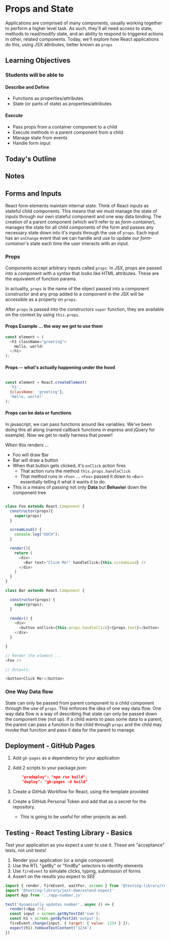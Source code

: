 # Props and State

Applications are comprised of many components, usually working together to perform a higher level task. As such, they'll all need access to state, methods to read/modify state, and an ability to respond to triggered actions in other, related components. Today, we'll explore how React applications do this, using JSX attributes, better known as `props`

## Learning Objectives

### Students will be able to

#### Describe and Define

- Functions as properties/attributes
- State (or parts of state) as properties/attributes

#### Execute

- Pass props from a container component to a child
- Execute methods in a parent component from a child
- Manage state from events
- Handle form input

## Today's Outline

<!-- To Be Completed By Instructor -->

## Notes

## Forms and Inputs

React form elements maintain internal state. Think of React inputs as stateful child components. This means that we must manage the state of inputs through our own stateful component and one way data binding. The creation of a parent component (which we'll refer to as _form-container_), manages the state for all child components of the form and passes any necessary state down into it's inputs through the use of `props`. Each input has an `onChange` event that we can handle and use to update our _form-container's_ state each time the user interacts with an input.

### Props

Components accept arbitrary inputs called `props`. In JSX, props are passed into a component with a syntax that looks like HTML attributes. These are the equivalent of function params.

In actuality, `props` is the name of the object passed into a component constructor and any prop added to a component in the JSX will be accessible as a property on `props`.

After `props` is passed into the constructors `super` function, they are available on the context by using `this.props`.

#### Props Example ... the way we get to use them

``` javascript
const element = (
  <h1 className="greeting">
    Hello, world!
  </h1>
);
```

#### Props -- what's actually happening under the hood

```javascript

const element = React.createElement(
  'h1',
  {className: 'greeting'},
  'Hello, world!'
);

```

#### Props can be data or functions

In javascript, we can pass functions around like variables. We've been doing this all along (named callback functions in express and jQuery for example).  Now we get to really harness that power!

When this renders ...

- Foo will draw Bar
- Bar will draw a button
- When that button gets clicked, it's `onClick` action fires
  - That action runs the method `this.props.handleClick`
  - That method runs in `<Foo>` ... `<Foo>` passed it down to `<Bar>` essentially telling it what it wants it to do.
- This is a means of passing not only **Data** but **Behavior** down the component tree

``` javascript

class Foo extends React.Component {
  constructor(props){
    super(props)
  }

  screamLoud() {
    console.log("OUCH");
  }

  render(){
    return (
      <div>
        <Bar text="Click Me!" handleClick={this.screamLoud} />
      </div>
    )
  }
}

class Bar extends React.Component {

  constructor(props) {
    super(props);
  }

  render() {
    <div>
      <button onClick={this.props.handleClick}>{props.text}</button>
    </div>
  }

}

// Render the element ...
<Foo />

// Outputs:

<button>Click Me!</button>
```

### One Way Data flow

State can only be passed from parent component to a child component through the use of `props`. This enforces the idea of one way data flow. One way data flow is a way of describing that state can only be passed down the component tree (not up). If a child wants to pass some data to a parent, the parent can pass a function to the child through `props` and the child may invoke that function and pass it data for the parent to manage.

## Deployment - GitHub Pages

1. Add `gh-pages` as a dependency for your application
1. Add 2 scripts to your package.json:

   ```json
       "predeploy": "npm run build",
       "deploy": "gh-pages -d build"
   ```

1. Create a GitHub Workflow for React, using the template provided
1. Create a GitHub Personal Token and add that as a secret for the repository.
   - This is going to be useful for other projects as well.

## Testing - React Testing Library - Basics

Test your application as you expect a user to use it. These are "acceptance" tests, not unit tests!

1. Render your application (or a single component)
1. Use the RTL "getBy" or "findBy" selectors to identify elements
1. Use `fireEvent` to simulate clicks, typing, submission of forms
1. Assert on the results you expect to *SEE*

```javascript
import { render, fireEvent, waitFor, screen } from '@testing-library/react'
import '@testing-library/jest-dom/extend-expect'
import App from '../app-number.js'

test('dynamically updates number', async () => {
  render(<App />);
  const input = screen.getByTestId('num');
  const h1 = screen.getByTestId('output');
  fireEvent.change(input, { target: { value: 1234 } });
  expect(h1).toHaveTextContent('1234')
})
```
